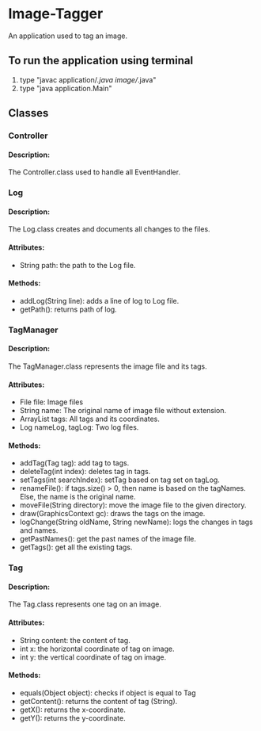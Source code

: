 # Image-Tagger
An application used to tag an image.

## To run the application using terminal
1. type "javac application/*.java image/*.java"
2. type "java application.Main"

## Classes

### Controller

#### Description:
The Controller.class used to handle all EventHandler.

### Log

#### Description:
The Log.class creates and documents all changes to the files.

#### Attributes:
- String path: the path to the Log file.

#### Methods:
- addLog(String line): adds a line of log to Log file.
- getPath(): returns path of log.

### TagManager

#### Description:
The TagManager.class represents the image file and its tags.

#### Attributes:
- File file: Image files
- String name: The original name of image file without extension.
- ArrayList<Tag> tags: All tags and its coordinates.
- Log nameLog, tagLog: Two log files.

#### Methods:
- addTag(Tag tag): add tag to tags.
- deleteTag(int index): deletes tag in tags.
- setTags(int searchIndex): setTag based on tag set on tagLog.
- renameFile(): if tags.size() > 0, then name is based on the tagNames. Else, the name is the original name.
- moveFile(String directory): move the image file to the given directory.
- draw(GraphicsContext gc): draws the tags on the image.
- logChange(String oldName, String newName): logs the changes in tags and names.
- getPastNames(): get the past names of the image file.
- getTags(): get all the existing tags.

### Tag

#### Description:
The Tag.class represents one tag on an image.

#### Attributes:
- String content: the content of tag.
- int x: the horizontal coordinate of tag on image.
- int y: the vertical coordinate of tag on image.

#### Methods:
- equals(Object object): checks if object is equal to Tag
- getContent(): returns the content of tag (String).
- getX(): returns the x-coordinate.
- getY(): returns the y-coordinate.
